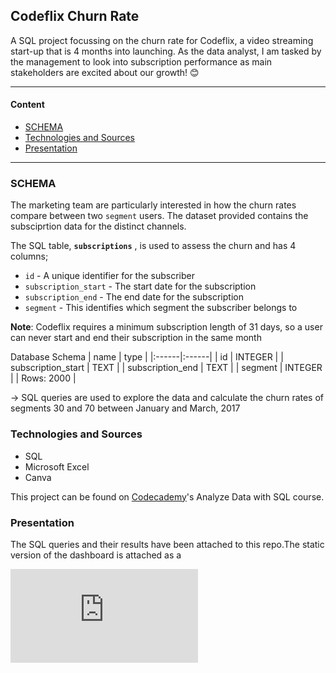 ## Codeflix Churn Rate
A SQL project focussing on the churn rate for Codeflix, a video streaming start-up that is 4 months into launching.
As the data analyst, I am tasked by the management to look into subscription performance as main stakeholders are excited about our growth! 😊

----
#### Content
* [SCHEMA](#schema)
* [Technologies and Sources](#Technologies_and_Sources)
* [Presentation](#presentation)

----
### SCHEMA
The marketing team are particularly interested in how the churn rates compare between two `segment` users. The dataset provided contains the subsciprtion data for the distinct channels.

The SQL table, __`subscriptions`__ , is used to assess the churn and has 4 columns;

- `id` - A unique identifier for the subscriber
- `subscription_start` - The start date for the subscription
- `subscription_end` - The end date for the subscription
- `segment` - This identifies which segment the subscriber belongs to


__Note__: Codeflix requires a minimum subscription length of 31 days, so a user can never start and end their subscription in the same month

Database Schema
| name | type |
|:------|:------|
| id | INTEGER |
| subscription_start |	TEXT |
| subscription_end | TEXT |
| segment | INTEGER |
| Rows: 2000 | 

-> SQL queries are used to explore the data and calculate the churn rates of segments 30 and 70 between January and March, 2017

### Technologies and Sources
* SQL
* Microsoft Excel
* Canva

This project can be found on [Codecademy](https://www.codecademy.com/)'s Analyze Data with SQL course.

### Presentation
The SQL queries and their results have been attached to this repo.The static version of the dashboard is attached as a 

![board](https://github.com/Nop-lop/Data-Science-Projects/blob/c7bca651650bc6f4e3111cc76d7a49b20da0977d/Codeflix%20Churn%20Rates/Codeflix%20board.pdf)

